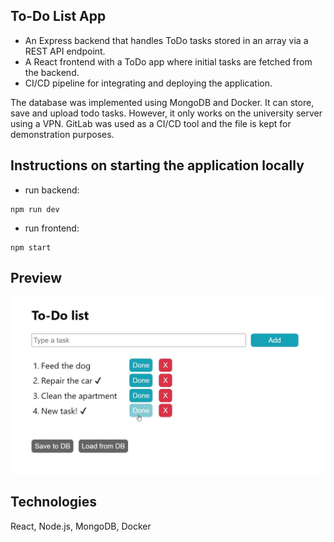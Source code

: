 ## To-Do List App

- An Express backend that handles ToDo tasks stored in an array via a REST API endpoint.
- A React frontend with a ToDo app where initial tasks are fetched from the backend.
- CI/CD pipeline for integrating and deploying the application.



The database was implemented using MongoDB and Docker. It can store, save and upload todo tasks. However, it only works on the university server using a VPN. GitLab was used as a CI/CD tool and the file is kept for demonstration purposes.

## Instructions on starting the application locally

- run backend:
```
npm run dev
```
- run frontend:
```
npm start
```
## Preview
<img
  src="images/To-Do list.jpg"
  alt="To-Do list"
  title="To-Do list"
  style="display: inline-block; margin: 0 auto; width: 600px">


## Technologies
React, Node.js, MongoDB, Docker

